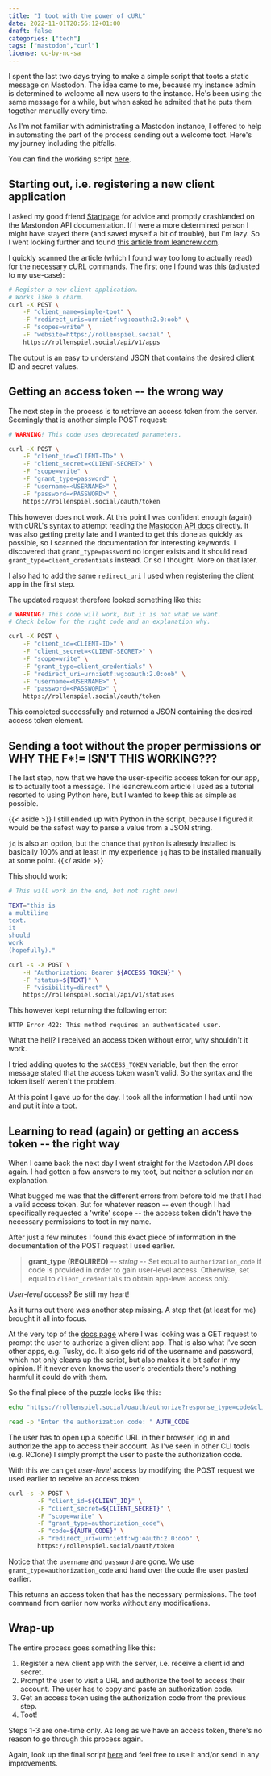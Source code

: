 ```yaml
---
title: "I toot with the power of cURL"
date: 2022-11-01T20:56:12+01:00
draft: false
categories: ["tech"]
tags: ["mastodon","curl"]
license: cc-by-nc-sa
---
```


I spent the last two days trying to make a simple script that toots a static message on Mastodon. The idea came to me, because my instance admin is determined to welcome all new users to the instance. He's been using the same message for a while, but when asked he admited that he puts them together manually every time.

As I'm not familiar with administrating a Mastodon instance, I offered to help in automating the part of the process sending out a welcome toot. Here's my journey including the pitfalls.

You can find the working script [here](https://codeberg.org/RollenspielMonster/rollenspiel.social/src/branch/master/simple-toot).

## Starting out, i.e. registering a new client application

I asked my good friend [Startpage](https://startpage.com) for advice and promptly crashlanded on the Mastondon API documentation. If I were a more determined person I might have stayed there (and saved myself a bit of trouble), but I'm lazy. So I went looking further and found [this article from leancrew.com](https://leancrew.com/all-this/2018/08/autotooting-with-mastodon/).

I quickly scanned the article (which I found way too long to actually read) for the necessary cURL commands. The first one I found was this (adjusted to my use-case):

```bash
# Register a new client application.
# Works like a charm.
curl -X POST \
    -F "client_name=simple-toot" \
    -F "redirect_uris=urn:ietf:wg:oauth:2.0:oob" \
    -F "scopes=write" \
    -F "website=https://rollenspiel.social" \
    https://rollenspiel.social/api/v1/apps
```

The output is an easy to understand JSON that contains the desired client ID and secret values.

## Getting an access token -- the wrong way

The next step in the process is to retrieve an access token from the server. Seemingly that is another simple POST request:

```bash
# WARNING! This code uses deprecated parameters.

curl -X POST \
    -F "client_id=<CLIENT-ID>" \
    -F "client_secret=<CLIENT-SECRET>" \
    -F "scope=write" \
    -F "grant_type=password" \
    -F "username=<USERNAME>" \
    -F "password=<PASSWORD>" \
    https://rollenspiel.social/oauth/token
```

This however does not work. At this point I was confident enough (again) with cURL's syntax to attempt reading the [Mastodon API docs](https://docs.joinmastodon.org/methods/apps/oauth/#obtain-a-token) directly. It was also getting pretty late and I wanted to get this done as quickly as possible, so I scanned the documentation for interesting keywords. I discovered that `grant_type=password` no longer exists and it should read `grant_type=client_credentials` instead. Or so I thought. More on that later.

I also had to add the same `redirect_uri` I used when registering the client app in the first step.

The updated request therefore looked something like this:

```bash
# WARNING! This code will work, but it is not what we want.
# Check below for the right code and an explanation why.

curl -X POST \
    -F "client_id=<CLIENT-ID>" \
    -F "client_secret=<CLIENT-SECRET>" \
    -F "scope=write" \
    -F "grant_type=client_credentials" \
    -F "redirect_uri=urn:ietf:wg:oauth:2.0:oob" \
    -F "username=<USERNAME>" \
    -F "password=<PASSWORD>" \
    https://rollenspiel.social/oauth/token
```

This completed successfully and returned a JSON containing the desired access token element.

## Sending a toot without the proper permissions or WHY THE F*!= ISN'T THIS WORKING???

The last step, now that we have the user-specific access token for our app, is to actually toot a message. The leancrew.com article I used as a tutorial resorted to using Python here, but I wanted to keep this as simple as possible.

{{< aside >}}
I still ended up with Python in the script, because I figured it would be the safest way to parse a value from a JSON string.

`jq` is also an option, but the chance that `python` is already installed is basically 100% and at least in my experience `jq` has to be installed manually at some point.
{{</ aside >}}

This should work:

```bash
# This will work in the end, but not right now!

TEXT="this is
a multiline
text.
it
should
work
(hopefully)."

curl -s -X POST \
    -H "Authorization: Bearer ${ACCESS_TOKEN}" \
    -F "status=${TEXT}" \
	-F "visibility=direct" \
    https://rollenspiel.social/api/v1/statuses
```

This however kept returning the following error:

```text
HTTP Error 422: This method requires an authenticated user.
```

What the hell? I received an access token without error, why shouldn't it work.

I tried adding quotes to the `$ACCESS_TOKEN` variable, but then the error message stated that the access token wasn't valid. So the syntax and the token itself weren't the problem.

At this point I gave up for the day. I took all the information I had until now and put it into a [toot](https://rollenspiel.social/@mforester/109264958526719952).

## Learning to read (again) or getting an access token -- the right way

When I came back the next day I went straight for the Mastodon API docs again. I had gotten a few answers to my toot, but neither a solution nor an explanation.

What bugged me was that the different errors from before told me that I had a valid access token. But for whatever reason -- even though I had specifically requested a 'write' scope -- the access token didn't have the necessary permissions to toot in my name.

After just a few minutes I found this exact piece of information in the documentation of the POST request I used earlier.

> **grant_type (REQUIRED)** -- _string_ -- Set equal to `authorization_code` if code is provided in order to gain user-level access. Otherwise, set equal to `client_credentials` to obtain app-level access only.

_User-level access_? Be still my heart!

As it turns out there was another step missing. A step that (at least for me) brought it all into focus.

At the very top of the [docs page](https://docs.joinmastodon.org/methods/apps/oauth/#obtain-a-token) where I was looking was a GET request to prompt the user to authorize a given client app. That is also what I've seen other apps, e.g. Tusky, do. It also gets rid of the username and password, which not only cleans up the script, but also makes it a bit safer in my opinion. If it never even knows the user's credentials there's nothing harmful it could do with them.

So the final piece of the puzzle looks like this:

```bash
echo "https://rollenspiel.social/oauth/authorize?response_type=code&client_id=${CLIENT_ID}&redirect_uri=urn:ietf:wg:oauth:2.0:oob&scope=write"

read -p "Enter the authorization code: " AUTH_CODE
```

The user has to open up a specific URL in their browser, log in and authorize the app to access their account. As I've seen in other CLI tools (e.g. RClone) I simply prompt the user to paste the authorization code.

With this we can get _user-level_ access by modifying the POST request we used earlier to receive an access token:

```bash
curl -s -X POST \
        -F "client_id=${CLIENT_ID}" \
        -F "client_secret=${CLIENT_SECRET}" \
        -F "scope=write" \
        -F "grant_type=authorization_code"\
        -F "code=${AUTH_CODE}" \
        -F "redirect_uri=urn:ietf:wg:oauth:2.0:oob" \
        https://rollenspiel.social/oauth/token
```

Notice that the `username` and `password` are gone. We use `grant_type=authorization_code` and hand over the code the user pasted earlier.

This returns an access token that has the necessary permissions. The toot command from earlier now works without any modifications.

## Wrap-up

The entire process goes something like this:

1. Register a new client app with the server, i.e. receive a client id and secret.
2. Prompt the user to visit a URL and authorize the tool to access their account. The user has to copy and paste an authorization code.
3. Get an access token using the authorization code from the previous step.
4. Toot!

Steps 1-3 are one-time only. As long as we have an access token, there's no reason to go through this process again.

Again, look up the final script [here](https://codeberg.org/RollenspielMonster/rollenspiel.social/src/branch/master/simple-toot) and feel free to use it and/or send in any improvements.

